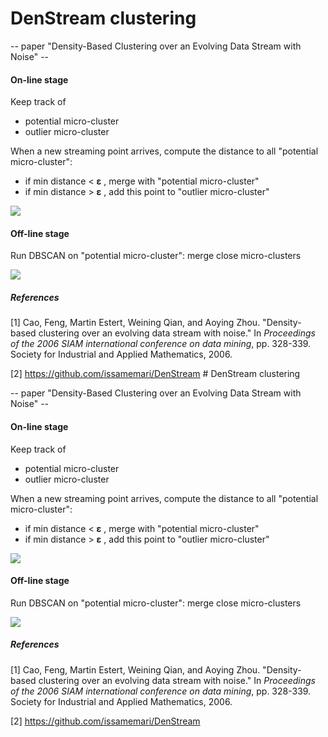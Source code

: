 # DenStream clustering

 -- paper "Density-Based Clustering over an Evolving Data Stream with Noise" --

#### On-line stage

Keep track of

- potential micro-cluster
- outlier micro-cluster

When a new streaming point arrives, compute the distance to all "potential micro-cluster":

- if min distance < **ε** , merge with "potential micro-cluster"
- if min distance > **ε** , add this point to "outlier micro-cluster"

![](./document/denstream-online.png)

#### Off-line stage

Run DBSCAN on "potential micro-cluster": merge close micro-clusters

![](./document/denstream-offline.png)



##### References

[1] Cao, Feng, Martin Estert, Weining Qian, and Aoying Zhou. "Density-based clustering over an evolving data stream with noise." In *Proceedings of the 2006 SIAM international conference on data mining*, pp. 328-339. Society for Industrial and Applied Mathematics, 2006.

[2] https://github.com/issamemari/DenStream # DenStream clustering

 -- paper "Density-Based Clustering over an Evolving Data Stream with Noise" --

#### On-line stage

Keep track of

- potential micro-cluster
- outlier micro-cluster

When a new streaming point arrives, compute the distance to all "potential micro-cluster":

- if min distance < **ε** , merge with "potential micro-cluster"
- if min distance > **ε** , add this point to "outlier micro-cluster"

![](./document/denstream-online.png)

#### Off-line stage

Run DBSCAN on "potential micro-cluster": merge close micro-clusters

![](./document/denstream-offline.png)



##### References

[1] Cao, Feng, Martin Estert, Weining Qian, and Aoying Zhou. "Density-based clustering over an evolving data stream with noise." In *Proceedings of the 2006 SIAM international conference on data mining*, pp. 328-339. Society for Industrial and Applied Mathematics, 2006.

[2] https://github.com/issamemari/DenStream 
